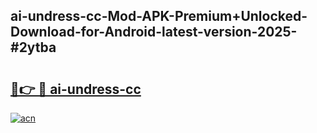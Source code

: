 ## ai-undress-cc-Mod-APK-Premium+Unlocked-Download-for-Android-latest-version-2025-#2ytba

# <h2><a href="https://bedroomkl.my?title=ai-undress-cc&ref=20M">🔗👉 🔴 ai-undress-cc</a></h2>

[![acn](https://github.com/user-attachments/assets/0f9c940e-d8b0-45ae-aac7-cd30a18b3e1c)](https://bedroomkl.my?title=ai-undress-cc&ref=20M)

